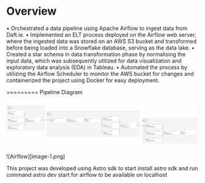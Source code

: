 Overview
========

•	Orchestrated a data pipeline using Apache Airflow to ingest data from Daft.ie.
•	Implemented an ELT process deployed on the Airflow web server, where the ingested data was stored on an AWS S3 bucket and transformed before being loaded into a Snowflake database, serving as the data lake.
•	Created a star schema in data transformation phase by normalising the input data, which was subsequently utilized for data visualization and exploratory data analysis (EDA) in Tableau.
•	Automated the process by utilizing the Airflow Scheduler to monitor the AWS bucket for changes and containerized the project using Docker for easy deployment.


=========
Pipeline Diagram

![Data Pipeline](image.png)

![Airflow][image-1.png]


This project was developed using Astro sdk to start install astro sdk and run command astro dev start for airflow to be available on localhost